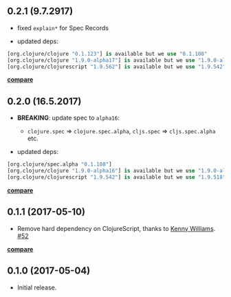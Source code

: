 ## 0.2.1 (9.7.2917)

* fixed `explain*` for Spec Records

* updated deps:

```clj
[org.clojure/clojure "0.1.123"] is available but we use "0.1.108"
[org.clojure/clojure "1.9.0-alpha17"] is available but we use "1.9.0-alpha16"
[org.clojure/clojurescript "1.9.562"] is available but we use "1.9.542"
```

**[compare](https://github.com/metosin/spec-tools/compare/0.2.0...master)**

## 0.2.0 (16.5.2017)

* **BREAKING**: update spec to `alpha16`:
  * `clojure.spec` => `clojure.spec.alpha`, `cljs.spec` => `cljs.spec.alpha` etc.

* updated deps:

```clj
[org.clojure/spec.alpha "0.1.108"]
[org.clojure/clojure "1.9.0-alpha16"] is available but we use "1.9.0-alpha15"
[org.clojure/clojurescript "1.9.542"] is available but we use "1.9.518"
```

**[compare](https://github.com/metosin/spec-tools/compare/0.1.1...master)**

## 0.1.1 (2017-05-10)

* Remove hard dependency on ClojureScript, thanks to [Kenny Williams](https://github.com/kennyjwilli). [#52](https://github.com/metosin/spec-tools/pull/52)

**[compare](https://github.com/metosin/spec-tools/compare/0.1.0...0.1.1)**

## 0.1.0 (2017-05-04)

* Initial release.
